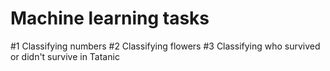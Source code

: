 # Machine learning tasks
#1 Classifying numbers
#2 Classifying flowers
#3 Classifying who survived or didn't survive in Tatanic
